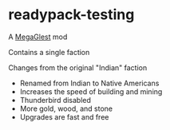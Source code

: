 # readypack-testing

A [MegaGlest](https://megaglest.org/) mod

Contains a single faction

Changes from the original "Indian" faction

* Renamed from Indian to Native Americans
* Increases the speed of building and mining
* Thunderbird disabled
* More gold, wood, and stone
* Upgrades are fast and free
